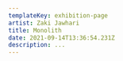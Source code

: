 ```yaml
---
templateKey: exhibition-page
artist: Zaki Jawhari
title: Monolith
date: 2021-09-14T13:36:54.231Z
description: ...
---
```

